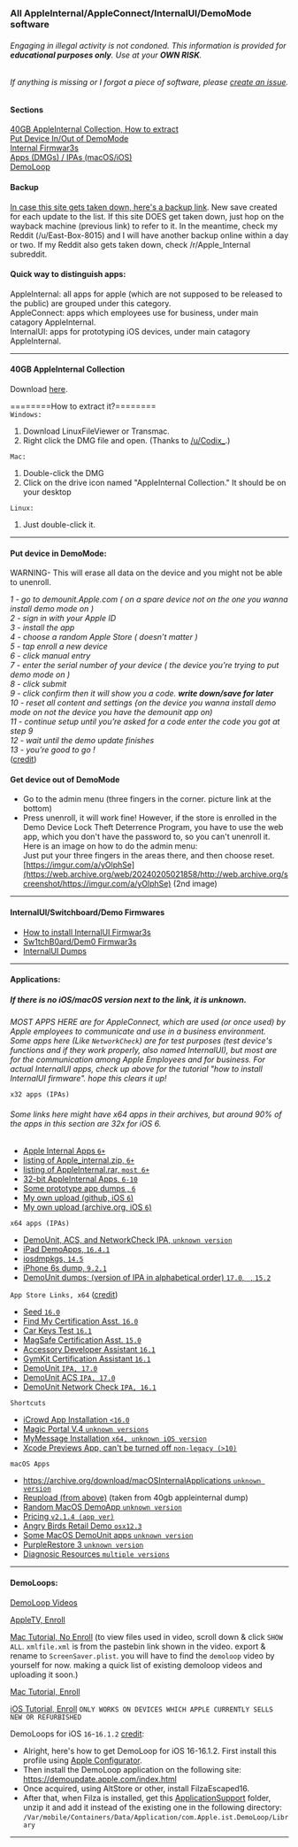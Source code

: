 
### All AppleInternal/AppleConnect/InternalUI/DemoMode software
###### Engaging in illegal activity is not condoned. This information is provided for __*educational purposes only*__. Use at your ***OWN RISK***.
###### If anything is missing or I forgot a piece of software, please [create an issue](https://github.com/cc7623/cc7623.github.io/labels/appleinternal%20addition%2Ffix).

#### Sections
[40GB AppleInternal Collection, How to extract](https://cc7623.github.io/articles/appleinternal-list#40gb-appleinternal-collection)  
[Put Device In/Out of DemoMode](https://cc7623.github.io/articles/appleinternal-list#put-device-in-demomode)  
[Internal Firmwar3s](https://cc7623.github.io/articles/appleinternal-list#put-device-in-demomode)  
[Apps (DMGs) / IPAs (macOS/iOS)](https://cc7623.github.io/articles/appleinternal-list#applications)  
[DemoLoop](https://cc7623.github.io/articles/appleinternal-list#demoloops)


#### Backup
[In case this site gets taken down, here's a backup link](https://web.archive.org/web/20240221051026/https://cc7623.github.io/articles/appleinternal-list). New save created for each update to the list. If this site DOES get taken down, just hop on the wayback machine (previous link) to refer to it. In the meantime, check my Reddit (/u/East-Box-8015) and I will have another backup online within a day or two. If my Reddit also gets taken down, check /r/Apple_Internal subreddit.

#### Quick way to distinguish apps:
AppleInternal: all apps for apple (which are not supposed to be released to the public) are grouped under this category.  
AppleConnect: apps which employees use for business, under main catagory AppleInternal.  
InternalUI: apps for prototyping iOS devices, under main catagory AppleInternal.  

***

#### 40GB AppleInternal Collection

Download [here](https://archive.org/details/apple-internal-collection).  

========How to extract it?========  
`Windows:`  
1. Download LinuxFileViewer or Transmac.
2. Right click the DMG file and open.
(Thanks to [/u/Codix_](https://www.reddit.com/r/Apple_Internal/comments/tfvwh1/comment/kjbn81z/?utm_source=share&utm_medium=web3x&utm_name=web3xcss&utm_term=1&utm_content=share_button).)

`Mac:`
1. Double-click the DMG
2. Click on the drive icon named "AppleInternal Collection." It should be on your desktop

`Linux:`
1. Just double-click it.

***

#### Put device in DemoMode:

WARNING- This will erase all data on the device and you might not be able to unenroll.

*1 - go to demounit.Apple.com ( on a spare device not on the one you wanna install demo mode on )  
2 - sign in with your Apple ID  
3 - install the app  
4 - choose a random Apple Store ( doesn’t matter )  
5 - tap enroll a new device  
6 - click manual entry  
7 - enter the serial number of your device ( the device you’re trying to put demo mode on )  
8 - click submit  
9 - click confirm then it will show you a code. **write down/save for later**  
10 - reset all content and settings {on the device you wanna install demo mode on not the device you have the demounit app on)  
11 - continue setup until you’re asked for a code enter the code you got at step 9  
12 - wait until the demo update finishes  
13 - you’re good to go !*  
([credit](https://web.archive.org/web/20240205022229/http://web.archive.org/screenshot/https://www.reddit.com/r/Apple_Internal/comments/13ixfa7/comment/jkehx91/?utm_name=web3xcss))

#### Get device out of DemoMode

- Go to the admin menu (three fingers in the corner. picture link at the bottom)
- Press unenroll, it will work fine! However, if the store is enrolled in the Demo Device Lock Theft Deterrence Program, you have to use the web app, which you don't have the password to, so you can't unenroll it.  
Here is an image on how to do the admin menu:  
Just put your three fingers in the areas there, and then choose reset.  
[https://imgur.com/a/yOlphSe](https://web.archive.org/web/20240205021858/http://web.archive.org/screenshot/https://imgur.com/a/yOlphSe) (2nd image)

***

#### InternalUI/Switchboard/Demo Firmwares

- [How to install InternalUI Firmwar3s](https://cc7623.github.io/internaluifirmware.html)  
- [Sw1tchB0ard/Dem0 Firmwar3s](https://archive.org/download/appintfirmwar3s)  
- [InternalUI Dumps](https://cc7623.github.io/internalui-list)  

***

#### Applications:  

##### If there is no iOS/macOS version next to the link, it is unknown.
*MOST APPS HERE are for AppleConnect, which are used (or once used) by Apple employees to communicate and use in a business environment. Some apps here (Like `NetworkCheck`) are for test purposes (test device's functions and if they work properly, also named InternalUI), but most are for the communication among Apple Employees and for business. For actual InternalUI apps, check up above for the tutorial "how to install InternalUI firmware". hope this clears it up!*

`x32 apps (IPAs)`  
###### Some links here might have x64 apps in their archives, but around 90% of the apps in this section are 32x for iOS 6.
- [Apple Internal Apps `6+`](https://archive.org/download/troubleshoot-plan-genius-v-1.0)
- [listing of Apple_internal.zip, `6+`](https://ia601203.us.archive.org/view_archive.php?archive=/7/items/apple-internal/Apple_internal.zip)
- [listing of AppleInternal.rar, `most 6+`](https://ia800502.us.archive.org/view_archive.php?archive=/11/items/Apple-Internal-IPAs/AppleInternal.rar)
- [32-bit AppleInternal Apps, `6-10`](https://ia902607.us.archive.org/view_archive.php?archive=/12/items/i-os-apps-20230603-t-195539-z-001/iOS%20Apps-20230603T195539Z-001.zip)
- [Some prototype app dumps , `6`](https://github.com/cc7623/AppleIntApps/releases/tag/v1.0)
- [My own upload (github, iOS `6`)](https://github.com/cc7623/AppleIntApps/releases/tag/v2.0)
- [My own upload (archive.org, iOS `6`)](https://archive.org/details/apple-internal-collection-reupload)

`x64 apps (IPAs)`
- [DemoUnit, ACS, and NetworkCheck IPA, `unknown version`](https://archive.org/download/demo-unit-v-2.3-5496-prod)
- [iPad DemoApps, `16.4.1`](https://web.archive.org/web/20230815000000*/https://cdn.thanos.lol/demoapps.zip)
- [iosdmpkgs, `14.5`](https://archive.org/download/iosdmpkgs)
- [iPhone 6s dump, `9.2.1`](https://archive.org/details/imovie_202401)
- [DemoUnit dumps; (version of IPA in alphabetical order) `17.0`, ` `, `15.2`](https://archive.org/download/appledemounit)

`App Store Links, x64` ([credit](https://web.archive.org/web/20240212231956/https://old.reddit.com/r/Apple_Internal/comments/1ao7u00/the_apple_internal_apps_ive_got_installed/))
- [Seed `16.0`](https://apps.apple.com/us/app/seed/id6449049254)
- [Find My Certification Asst. `16.0`](https://apps.apple.com/us/app/find-my-certification-asst/id1532296125)
- [Car Keys Test `16.1`](https://apps.apple.com/us/app/car-keys-tests/id1635860023)
- [MagSafe Certification Asst. `15.0`](https://apps.apple.com/us/app/magsafe-certification-asst/id1533467908)
- [Accessory Developer Assistant `16.1`](https://apps.apple.com/us/app/accessory-developer-assistant/id1635862694)
- [GymKit Certification Assistant `16.1`](https://apps.apple.com/en/app/gymkit-certification-assistant/id1537439501)
- [DemoUnit `IPA, 17.0`](https://demounit.apple.com/views/com.apple.ist.DemoUnit-iOS/download)
- [DemoUnit ACS `IPA, 17.0`](https://demounit.apple.com/views/com.apple.ist.acs/download)
- [DemoUnit Network Check `IPA, 16.1`](https://demounit.apple.com/views/com.apple.ist.networkcheck/download)

`Shortcuts`
- [iCrowd App Installation `<16.0`](https://www.icloud.com/shortcuts/721d2c6b605f4f2ebfc9e14a82edb3ca)
- [Magic Portal V.4 `unknown versions`](https://www.icloud.com/shortcuts/88676e38eb24464bbe978ef85292a7e8)
- [MyMessage Installation `x64, unknown iOS version`](https://www.icloud.com/shortcuts/719da519c3c6484ca8ba1641adfc6bb9)
- [Xcode Previews App, can't be turned off `non-legacy (>10)`](https://unknownarchive.netlify.app/page11#:~:text=Xcode%20Previews%20Application%20Shortcut%C2%A0)

`macOS Apps`
- [https://archive.org/download/macOSInternalApplications `unknown version`](https://archive.org/download/macOSInternalApplications)
- [Reupload (from above)](https://github.com/cc7623/AppleIntApps/releases/tag/3.0) (taken from 40gb appleinternal dump)
- [Random MacOS DemoApp `unknown version`](https://archive.org/details/macdoesthat)
- [Pricing `v2.1.4 (app ver)`](https://archive.org/download/com.apple.ist.windward-mac)
- [Angry Birds Retail Demo `osx12.3`](https://archive.org/download/com.rovio.abreloaded.retaildemo)
- [Some MacOS DemoUnit apps `unknown version`](https://archive.org/download/appledemounit)
- [PurpleRestore 3 `unknown version`](https://archive.org/details/PurpleRestore_3)
- [Diagnosic Resources `multiple versions`](https://archive.org/download/diagnostic-resources)

***

#### DemoLoops:

[DemoLoop Videos](https://archive.org/details/iphone_portrait_202402)

[AppleTV, Enroll](https://www.idownloadblog.com/2016/01/18/apple-tv-store-demo-mode/#:~:text=How%20to%20get%20into%20retail%20Demo%20Mode%20on%20Apple%20TV)

[Mac Tutorial, No Enroll](https://archive.org/details/no-enroll-mac-os-demoloop-apple-store-screen-saver-tutorial) (to view files used in video, scroll down & click `SHOW ALL`. `xmlfile.xml` is from the pastebin link shown in the video. export & rename to `ScreenSaver.plist`. you will have to find the `demoloop` video by yourself for now. making a quick list of existing demoloop videos and uploading it soon.)  

[Mac Tutorial, Enroll](https://archive.org/details/audioless-mac-os-dcota-demounit-tutorial)

[iOS Tutorial, Enroll](https://www.theiphonewiki.com/wiki/Screen_Saver#:~:text=Installation%20Link%3A%0Ahttps%3A//demoupdate.apple.com/index.html) `ONLY WORKS ON DEVICES WHICH APPLE CURRENTLY SELLS NEW OR REFURBISHED`

DemoLoops for iOS `16`-`16.1.2` [credit](https://twitter.com/Steph63163/status/1627215122308497408):
- Alright, here's how to get DemoLoop for iOS 16-16.1.2.  First install this profile using [Apple Configurator](https://ia800200.us.archive.org/view_archive.php?archive=/31/items/apple-partner-demo-june-2024v-1.mobileprovision_202402/Apple%20Partner%20Demo%20June%202024v1.mobileprovision.zip).
- Then install the DemoLoop application on the following site: https://demoupdate.apple.com/index.html
- Once acquired, using AltStore or other, install FilzaEscaped16.
- After that, when Filza is installed, get this [ApplicationSupport](https://archive.org/details/application-support_202402) folder, unzip it and add it instead of the existing one in the following directory: `/Var/mobile/Containers/Data/Application/com.Apple.ist.DemoLoop/Library`

***
